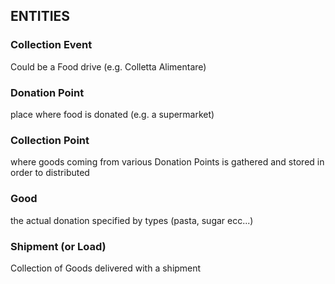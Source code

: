 ## ENTITIES

### Collection Event

Could be a Food drive (e.g. Colletta Alimentare)

### Donation Point

place where food is donated (e.g. a supermarket)

### Collection Point

where goods coming from various Donation Points is gathered and stored in order to distributed

### Good

the actual donation specified by types (pasta, sugar ecc...)

### Shipment (or Load)

Collection of Goods delivered with a shipment
